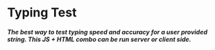 # Typing Test
##### The best way to test typing speed and accuracy for a user provided string. This JS + HTML combo can be run server or client side.
